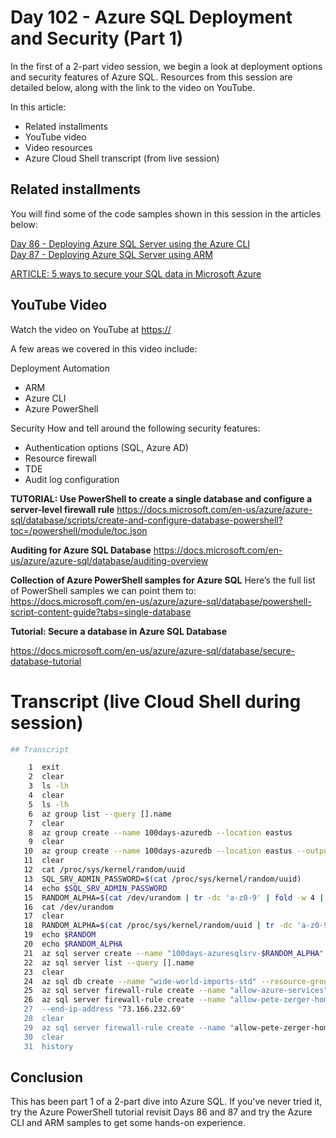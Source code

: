 # Day 102 - Azure SQL Deployment and Security (Part 1)

In the first of a 2-part video session, we begin a look at deployment options and security features of Azure SQL. Resources from this session are detailed below, along with the link to the video on YouTube.

In this article:
- Related installments
- YouTube video 
- Video resources
- Azure Cloud Shell transcript (from live session)

## Related installments

You will find some of the code samples shown in this session in the articles below:

[Day 86 - Deploying Azure SQL Server using the Azure CLI](https://github.com/starkfell/100DaysOfIaC/blob/master/articles/day.86.deploying.azure.sql.srv.azure.cli.md) </br>
[Day 87 - Deploying Azure SQL Server using ARM](https://github.com/starkfell/100DaysOfIaC/blob/master/articles/day.87.deploying.azure.sql.srv.arm.md)</br>

[ARTICLE: 5 ways to secure your SQL data in Microsoft Azure](https://www.linkedin.com/pulse/5-ways-secure-your-sql-data-microsoft-azure-pete-zerger/) </br>

## YouTube Video

Watch the video on YouTube at [https://](https://youtu.be/hzXs3zvGR7M)

A few areas we covered in this video include: 

Deployment Automation
- ARM
- Azure CLI
- Azure PowerShell

Security
How and tell around the following security features:

- Authentication options (SQL, Azure AD)
- Resource firewall
- TDE
- Audit log configuration

**TUTORIAL: Use PowerShell to create a single database and configure a server-level firewall rule**
https://docs.microsoft.com/en-us/azure/azure-sql/database/scripts/create-and-configure-database-powershell?toc=/powershell/module/toc.json

**Auditing for Azure SQL Database**
https://docs.microsoft.com/en-us/azure/azure-sql/database/auditing-overview

**Collection of Azure PowerShell samples for Azure SQL**
Here’s the full list of PowerShell samples we can point them to:
https://docs.microsoft.com/en-us/azure/azure-sql/database/powershell-script-content-guide?tabs=single-database

**Tutorial: Secure a database in Azure SQL Database**

https://docs.microsoft.com/en-us/azure/azure-sql/database/secure-database-tutorial

# Transcript (live Cloud Shell during session)

```bash
## Transcript

    1  exit
    2  clear
    3  ls -lh
    4  clear
    5  ls -lh
    6  az group list --query [].name
    7  clear
    8  az group create --name 100days-azuredb --location eastus
    9  clear
   10  az group create --name 100days-azuredb --location eastus --output jsonc
   11  clear
   12  cat /proc/sys/kernel/random/uuid
   13  SQL_SRV_ADMIN_PASSWORD=$(cat /proc/sys/kernel/random/uuid)
   14  echo $SQL_SRV_ADMIN_PASSWORD
   15  RANDOM_ALPHA=$(cat /dev/urandom | tr -dc 'a-z0-9' | fold -w 4 | head -n 1)
   16  cat /dev/urandom
   17  clear
   18  RANDOM_ALPHA=$(cat /proc/sys/kernel/random/uuid | tr -dc 'a-z0-9' | fold -w 4 | head -n 1)
   19  echo $RANDOM
   20  echo $RANDOM_ALPHA
   21  az sql server create --name "100days-azuresqlsrv-$RANDOM_ALPHA" --resource-group "100days-azuredb" --location "eastus"--admin-user "sqladmdays" --admin-password $SQL_SRV_ADMIN_PASSWORD --query '[name,state]' --output tsv
   22  az sql server list --query [].name
   23  clear
   24  az sql db create --name "wide-world-imports-std" --resource-group "100days-azuredb" --server "100days-azuresqlsrv-$RANDOM_ALPHA" --edition Standard --family Gen5 --service-objective S2 --query '[name,status]' --output tsv
   25  az sql server firewall-rule create --name "allow-azure-services" --resource-group "100days-azuredb" --server "100days-azuresqlsrv-$RANDOM_ALPHA" --start-ip-address "0.0.0.0" --end-ip-address "0.0.0.0"
   26  az sql server firewall-rule create --name "allow-pete-zerger-home-access" --resource-group "100days-azuredb" --server "100days-azuresqlsrv-$RANDOM_ALPHA" --start-ip-address 73.166.232.69" \
   27  --end-ip-address "73.166.232.69"
   28  clear
   29  az sql server firewall-rule create --name "allow-pete-zerger-home-access" --resource-group "100days-azuredb" --server "100days-azuresqlsrv-$RANDOM_ALPHA" --start-ip-address "73.166.232.69" --end-ip-address "73.166.232.69"
   30  clear
   31  history
   ```

## Conclusion

This has been part 1 of a 2-part dive into Azure SQL. If you've never tried it, try the Azure PowerShell tutorial revisit Days 86 and 87 and try the Azure CLI and ARM samples to get some hands-on experience.